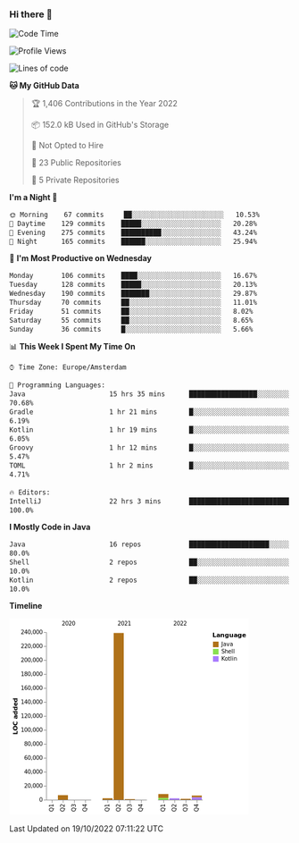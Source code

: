 ### Hi there 👋


<!--START_SECTION:waka-->
![Code Time](http://img.shields.io/badge/Code%20Time-2%2C542%20hrs%208%20mins-blue)

![Profile Views](http://img.shields.io/badge/Profile%20Views-0-blue)

![Lines of code](https://img.shields.io/badge/From%20Hello%20World%20I%27ve%20Written-266%20Thousand%20lines%20of%20code-blue)

**🐱 My GitHub Data** 

> 🏆 1,406 Contributions in the Year 2022
 > 
> 📦 152.0 kB Used in GitHub's Storage 
 > 
> 🚫 Not Opted to Hire
 > 
> 📜 23 Public Repositories 
 > 
> 🔑 5 Private Repositories  
 > 
**I'm a Night 🦉** 

```text
🌞 Morning    67 commits     ██░░░░░░░░░░░░░░░░░░░░░░░   10.53% 
🌆 Daytime    129 commits    █████░░░░░░░░░░░░░░░░░░░░   20.28% 
🌃 Evening    275 commits    ██████████░░░░░░░░░░░░░░░   43.24% 
🌙 Night      165 commits    ██████░░░░░░░░░░░░░░░░░░░   25.94%

```
📅 **I'm Most Productive on Wednesday** 

```text
Monday       106 commits    ████░░░░░░░░░░░░░░░░░░░░░   16.67% 
Tuesday      128 commits    █████░░░░░░░░░░░░░░░░░░░░   20.13% 
Wednesday    190 commits    ███████░░░░░░░░░░░░░░░░░░   29.87% 
Thursday     70 commits     ██░░░░░░░░░░░░░░░░░░░░░░░   11.01% 
Friday       51 commits     ██░░░░░░░░░░░░░░░░░░░░░░░   8.02% 
Saturday     55 commits     ██░░░░░░░░░░░░░░░░░░░░░░░   8.65% 
Sunday       36 commits     █░░░░░░░░░░░░░░░░░░░░░░░░   5.66%

```


📊 **This Week I Spent My Time On** 

```text
⌚︎ Time Zone: Europe/Amsterdam

💬 Programming Languages: 
Java                     15 hrs 35 mins      █████████████████░░░░░░░░   70.68% 
Gradle                   1 hr 21 mins        █░░░░░░░░░░░░░░░░░░░░░░░░   6.19% 
Kotlin                   1 hr 19 mins        █░░░░░░░░░░░░░░░░░░░░░░░░   6.05% 
Groovy                   1 hr 12 mins        █░░░░░░░░░░░░░░░░░░░░░░░░   5.47% 
TOML                     1 hr 2 mins         █░░░░░░░░░░░░░░░░░░░░░░░░   4.71%

🔥 Editors: 
IntelliJ                 22 hrs 3 mins       █████████████████████████   100.0%

```

**I Mostly Code in Java** 

```text
Java                     16 repos            ████████████████████░░░░░   80.0% 
Shell                    2 repos             ██░░░░░░░░░░░░░░░░░░░░░░░   10.0% 
Kotlin                   2 repos             ██░░░░░░░░░░░░░░░░░░░░░░░   10.0%

```


**Timeline**

![Chart not found](https://raw.githubusercontent.com/powercasgamer/powercasgamer/master/charts/bar_graph.png) 


 Last Updated on 19/10/2022 07:11:22 UTC
<!--END_SECTION:waka-->
